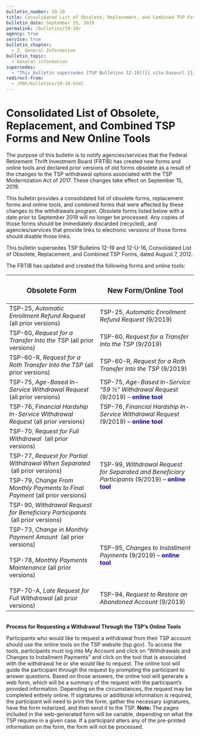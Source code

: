 ```yaml
---
bulletin_number: 19-10
title: Consolidated List of Obsolete, Replacement, and Combined TSP Forms and New Online Tools
bulletin_date: September 15, 2019
permalink: /bulletins/19-10/
agency: true
service: true
bulletin_chapter:
  - 2, General Information
bulletin_topic:
  - General information
supersedes:
  - "This bulletin supersedes [TSP Bulletins 12-19]({{ site.baseurl }}/bulletins/12-19/) and [12-U-16]({{ site.baseurl }}/bulletins/12-u-16/), Consolidated List of Obsolete, Replacement, and Combined TSP Forms, dated August 7, 2012."
redirect-from:
  - /PDF/bulletins/19-10.html
---
```


<h1>Consolidated List of Obsolete, Replacement, and Combined TSP Forms and New Online Tools</h1></section>

<p>The purpose of this bulletin is to notify agencies/services that the Federal Retirement Thrift Investment Board (FRTIB) has created new forms and online tools and declared prior versions of old forms obsolete as a result of the changes to the TSP withdrawal options associated with the TSP Modernization Act of 2017. These changes take effect on September 15, 2019.</p>
<p>This bulletin provides a consolidated list of obsolete forms, replacement forms and online tools, and combined forms that were affected by these changes to the withdrawals program. Obsolete forms listed below with a date prior to September 2019 will no longer be processed. Any copies of those forms should be immediately discarded (recycled), and agencies/services that provide links to electronic versions of those forms should disable those links.</p>
<p>This bulletin supersedes TSP Bulletins 12-19 and 12-U-16, Consolidated List of Obsolete, Replacement, and Combined TSP Forms, dated August 7, 2012.</p>
<p>The FRTIB has updated and created the following forms and online tools:</p>
<table class="tableRegular">
<thead>
<tr><th colspan="2">
<h3>Obsolete Form</h3>
</th><th colspan="2">
<h3>New Form/Online Tool</h3>
</th></tr>
</thead>
<tbody>
<tr>
<td colspan="2">TSP-25, <i>Automatic Enrollment Refund Request</i> (all prior versions)</td>
<td colspan="2" style="text-align: left;">TSP-25, <i>Automatic Enrollment Refund Request</i> (9/2019)</td>
</tr>
<tr>
<td colspan="2" style="text-align: left;">TSP-60, <i>Request for a Transfer Into the TSP</i> (all prior versions)</td>
<td colspan="2" style="text-align: left;">TSP-60, <i>Request for a Transfer Into the TSP</i> (9/2019)</td>
</tr>
<tr>
<td colspan="2" style="text-align: left;">TSP-60-R, <i>Request for a Roth Transfer Into the TSP</i> (all prior versions)</td>
<td colspan="2" style="text-align: left;">TSP-60-R, <i>Request for a Roth Transfer Into the TSP</i> (9/2019)</td>
</tr>
<tr>
<td colspan="2" style="text-align: left;">TSP-75, <i>Age-Based In-Service Withdrawal Request</i> (all prior versions)</td>
<td colspan="2">
<div style="text-align: left;">TSP-75, <i>Age-Based In-Service “59 ½” Withdrawal Request</i> (9/2019) – <span style="color: blue;"><b>online tool</b></span></div>
</td>
</tr>
<tr>
<td colspan="2" style="text-align: left;">TSP-76, <i>Financial Hardship In-Service Withdrawal Request</i> (all prior versions)</td>
<td colspan="2">
<div style="text-align: left;">TSP-76, <i>Financial Hardship In-Service Withdrawal Request</i> (9/2019) – <span style="color: blue;"><b>online tool</b></span></div>
</td>
</tr>
<tr>
<td colspan="2" style="text-align: left;">TSP-70, <i>Request for Full Withdrawal </i>&nbsp;(all prior versions)</td>
<td colspan="2" rowspan="4">TSP-99, <i>Withdrawal Request for Separated and Beneficiary Participants </i>(9/2019) – <span style="color: blue;"><b>online tool</b></span></td>
</tr>
<tr>
<td colspan="2" style="text-align: left;">TSP-77, <i>Request for Partial Withdrawal When Separated </i>&nbsp;(all prior versions)</td>
</tr>
<tr>
<td colspan="2" style="text-align: left;">TSP-79, <i>Change From Monthly Payments to Final Payment</i> (all prior versions)</td>
</tr>
<tr>
<td colspan="2" style="text-align: left;">TSP-90, <i>Withdrawal Request for Beneficiary Participants </i>&nbsp;(all prior versions)</td>
</tr>
<tr>
<td colspan="2" style="text-align: left;">TSP-73, <i>Change in Monthly Payment Amount </i>&nbsp;(all prior versions)</td>
<td colspan="2" rowspan="2">TSP-95, <i>Changes to Installment Payments </i>(9/2019) – <span style="color: blue;"><b>online tool</b></span></td>
</tr>
<tr>
<td colspan="2" style="text-align: left;">
<p>TSP-78, <i>Monthly Payments Maintenance&nbsp;</i>(all prior versions)</p>
</td>
</tr>
<tr>
<td colspan="2" style="text-align: left;">TSP-70-A, <i>Late Request for Full Withdrawal</i> (all prior versions)</td>
<td colspan="2">TSP-94, <i>Request to Restore an Abandoned Account</i> (9/2019)</td>
</tr>
</tbody>
</table>
<div style="text-align: left;"><strong><br>Process for Requesting a Withdrawal Through the TSP’s Online Tools</strong></div>
<p>Participants who would like to request a withdrawal from their TSP account should use the online tools on the TSP website (tsp.gov). To access the tools, participants must log into My Account and click on “Withdrawals and Changes to Installment Payments” and click on the tool that is associated with the withdrawal he or she would like to request. The online tool will guide the participant through the request by prompting the participant to answer questions. Based on those answers, the online tool will generate a web form, which will be a summary of the request with the participant’s provided information. Depending on the circumstances, the request may be completed entirely online. If signatures or additional information is required, the participant will need to print the form, gather the necessary signatures, have the form notarized, and then send it to the TSP. <strong>Note:</strong> The pages included in the web-generated form will be variable, depending on what the TSP requires in a given case. If a participant alters any of the pre-printed information on the form, the form will not be processed.</p>

<!-- CONTENT END -->
